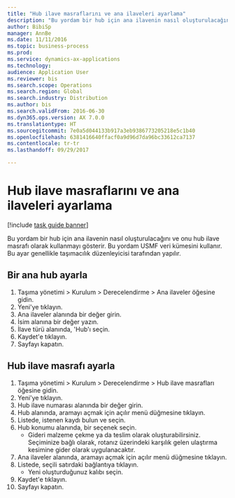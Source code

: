 ```yaml
--- 
title: "Hub ilave masraflarını ve ana ilaveleri ayarlama"
description: "Bu yordam bir hub için ana ilavenin nasıl oluşturulacağını ve onu hub ilave masrafı olarak kullanmayı gösterir."
author: BibiSp
manager: AnnBe
ms.date: 11/11/2016
ms.topic: business-process
ms.prod: 
ms.service: dynamics-ax-applications
ms.technology: 
audience: Application User
ms.reviewer: bis
ms.search.scope: Operations
ms.search.region: Global
ms.search.industry: Distribution
ms.author: bis
ms.search.validFrom: 2016-06-30
ms.dyn365.ops.version: AX 7.0.0
ms.translationtype: HT
ms.sourcegitcommit: 7e0a5d044133b917a3eb9386773205218e5c1b40
ms.openlocfilehash: 6381416640ffacf0a9d96d7da96bc33612ca7137
ms.contentlocale: tr-tr
ms.lasthandoff: 09/29/2017

---
```

# <a name="set-up-hub-accessorial-charges-and-accessorial-masters"></a>Hub ilave masraflarını ve ana ilaveleri ayarlama

[!include [task guide banner](../../includes/task-guide-banner.md)]

Bu yordam bir hub için ana ilavenin nasıl oluşturulacağını ve onu hub ilave masrafı olarak kullanmayı gösterir. Bu yordam USMF veri kümesini kullanır. Bu ayar genellikle taşımacılık düzenleyicisi tarafından yapılır.


## <a name="set-up-a-hub-master"></a>Bir ana hub ayarla
1. Taşıma yönetimi > Kurulum > Derecelendirme > Ana ilaveler öğesine gidin.
2. Yeni'ye tıklayın.
3. Ana ilaveler alanında bir değer girin.
4. İsim alanına bir değer yazın.
5. İlave türü alanında, 'Hub'ı seçin.
6. Kaydet'e tıklayın.
7. Sayfayı kapatın.

## <a name="set-up-a-hub-accessorial-charge"></a>Hub ilave masrafı ayarla
1. Taşıma yönetimi > Kurulum > Derecelendirme > Hub ilave masrafları öğesine gidin.
2. Yeni'ye tıklayın.
3. Hub ilave numarası alanında bir değer girin.
4. Hub alanında, aramayı açmak için açılır menü düğmesine tıklayın.
5. Listede, istenen kaydı bulun ve seçin.
6. Hub konumu alanında, bir seçenek seçin.
    * Gideri malzeme çekme ya da teslim olarak oluşturabilirsiniz. Seçiminize bağlı olarak, rotanız üzerindeki karşılık gelen ulaştırma kesimine gider olarak uygulanacaktır.  
7. Ana ilaveler alanında, aramayı açmak için açılır menü düğmesine tıklayın.
8. Listede, seçili satırdaki bağlantıya tıklayın.
    * Yeni oluşturduğunuz kalıbı seçin.  
9. Kaydet'e tıklayın.
10. Sayfayı kapatın.


